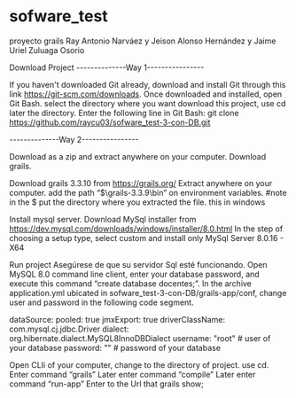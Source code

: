 # sofware_test
proyecto grails Ray Antonio Narváez y Jeison Alonso Hernández y Jaime Uriel Zuluaga Osorio

Download Project
--------------Way 1----------------

If you haven't downloaded Git already, download and install Git through this link https://git-scm.com/downloads.
Once downloaded and installed, open Git Bash.
select the directory where you want download this project, use cd later the directory.
Enter the following line in Git Bash:
 git clone https://github.com/raycu03/sofware_test-3-con-DB.git

--------------Way 2----------------

Download as a zip and extract anywhere on your computer.
Download grails.

Download grails 3.3.10 from https://grails.org/
Extract anywhere on your computer.
add the path “$\grails-3.3.9\bin” on environment variables. #note in the $ put the directory where you extracted the file. this in windows

Install mysql server.
Download MySql installer from https://dev.mysql.com/downloads/windows/installer/8.0.html
In the step of choosing a setup type, select custom and install only MySql Server 8.0.16 - X64 

Run project
Asegúrese de que su servidor Sql esté funcionando.
Open MySQL 8.0 command line client, enter your database password, and execute this command “create database docentes;”.
In the archive application.yml ubicated in sofware_test-3-con-DB/grails-app/conf, change user and password in the following code segment.

dataSource:
	pooled: true
	jmxExport: true
	driverClassName: com.mysql.cj.jdbc.Driver
	dialect: org.hibernate.dialect.MySQL8InnoDBDialect
	username: "root" # user of your database
	password: "" 	# password of your database



Open CLIi of your computer, change to the directory of project. use cd. 
Enter command  “grails”
Later enter command “compile”
Later enter command “run-app”
Enter to the Url that grails show;

